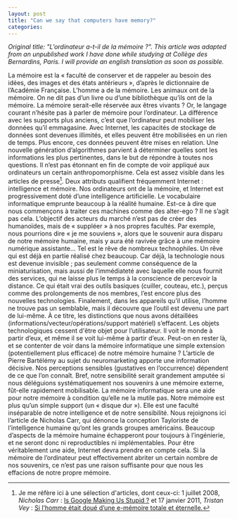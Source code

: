 ```yaml
---
layout: post
title: "Can we say that computers have memory?"
categories:
---
```


_Original title: "L’ordinateur a-t-il de la mémoire ?". This article was adapted from an unpublished work I have done while studying at Collège des Bernardins, Paris. I will provide an english translation as soon as possible._

La mémoire est la « faculté de conserver et de rappeler au besoin des idées, des images et des états antérieurs », d’après le dictionnaire de l’Académie Française.
L’homme a de la mémoire. Les animaux ont de la mémoire. On ne dit pas d’un livre ou d’une bibliothèque qu’ils ont de la mémoire. La mémoire serait-elle réservée aux êtres vivants ? Or, le langage courant n’hésite pas à parler de mémoire pour l’ordinateur. La différence avec les supports plus anciens, c’est que l’ordinateur peut mobiliser les données qu’il emmagasine. Avec Internet, les capacités de stockage de données sont devenues illimités, et elles peuvent être mobilisées en un rien de temps. Plus encore, ces données peuvent être mises en relation. Une nouvelle génération d’algorithmes parvient à déterminer quelles sont les informations les plus pertinentes, dans le but de répondre à toutes nos questions. Il n’est pas étonnant en fin de compte de voir appliqué aux ordinateurs un certain anthropomorphisme.
Cela est assez visible dans les articles de presse[^1]. Deux attributs qualifient fréquemment Internet : intelligence et mémoire. Nos ordinateurs ont de la mémoire, et Internet est progressivement doté d’une intelligence artificielle. Le vocabulaire informatique emprunte beaucoup à la réalité humaine. Est-ce à dire que nous commençons à traiter ces machines comme des alter-ego ? Il ne s’agit pas cela. L’objectif des acteurs du marché n’est pas de créer des humanoïdes, mais de « suppléer » à nos propres facultés. Par exemple, nous pourrions dire « je me souviens », alors que le souvenir aura disparu de notre mémoire humaine, mais y aura été ravivée grâce à une mémoire numérique assistante... Tel est le rêve de nombreux technophiles. Un rêve qui est déjà en partie réalisé chez beaucoup. Car déjà, la technologie nous est devenue invisible ; pas seulement comme conséquence de la miniaturisation, mais aussi de l’immédiateté avec laquelle elle nous fournit des services, qui ne laisse plus le temps à la conscience de percevoir la distance. Ce qui était vrai des outils basiques (cuiller, couteau, etc.), perçus comme des prolongements de nos membres, l’est encore plus des nouvelles technologies. Finalement, dans les appareils qu’il utilise, l’homme ne trouve pas un semblable, mais il découvre que l’outil est devenu une part de lui-même. À ce titre, les distinctions que nous avons détaillées (informations/vecteur/opérations/support matériel) s’effacent. Les objets technologiques cessent d'être objet pour l’utilisateur. Il voit le monde à partir d’eux, et même il se voit lui-même à partir d’eux.
Peut-on en rester là, et se contenter de voir dans la mémoire informatique une simple extension (potentiellement plus efficace) de notre mémoire humaine ? L’article de Pierre Bartélémy au sujet du neuromarketing apporte une information décisive. Nos perceptions sensibles (gustatives en l’occurrence) dépendent de ce que l’on connaît. Bref, notre sensibilité serait grandement amputée si nous déléguions systématiquement nos souvenirs à une mémoire externe, fût-elle rapidement mobilisable.
La mémoire informatique sera une aide pour notre mémoire à condition qu’elle ne la mutile pas. Notre mémoire est plus qu’un simple support (un « disque dur »). Elle est une faculté inséparable de notre intelligence et de notre sensibilité. Nous rejoignons ici l’article de Nicholas Carr, qui dénonce la conception Tayloriste de l’intelligence humaine qu’ont les grands groupes américains. Beaucoup d’aspects de la mémoire humaine échapperont pour toujours à l’ingénierie, et ne seront donc ni reproductibles ni implémentables.
Pour être véritablement une aide, Internet devra prendre en compte cela. Si la mémoire de l’ordinateur peut effectivement abriter un certain nombre de nos souvenirs, ce n’est pas une raison suffisante pour que nous les effacions de notre propre mémoire.

[^1]: Je me réfère ici à une sélection d'articles, dont ceux-ci: 1 juillet 2008, _Nicholas Carr_ : [Is Google Making Us Stupid ?](http://www.theatlantic.com/magazine/archive/2008/07/is-google-making-us-stupid/306868/) et 17 janvier 2011, _Tristan Vey_ : [Si l’homme était doué d’une e-mémoire totale et éternelle.](http://www.lefigaro.fr/hightech/2011/01/13/01007-20110113ARTFIG00817-si-l-homme-etait-dote-d-une-e-memoire-totale-et-eternelle.php)
